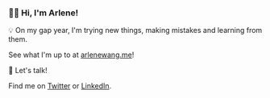 ### :woman_technologist: Hi, I'm Arlene!

:bulb: On my gap year, I'm trying new things, making mistakes and learning from them. 

See what I'm up to at [arlenewang.me](https://arlenewang.me)!


:incoming_envelope: Let's talk! 

Find me on [Twitter](https://www.twitter.com/arlenewangg) or [LinkedIn](https://www.linkedin.com/arlene-wang).

